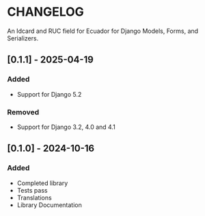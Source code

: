 # CHANGELOG
An Idcard and RUC field for Ecuador for Django Models, Forms, and Serializers.

## [0.1.1] - 2025-04-19

### Added
- Support for Django 5.2

### Removed
- Support for Django 3.2, 4.0 and 4.1

## [0.1.0] - 2024-10-16

### Added
- Completed library
- Tests pass
- Translations
- Library Documentation
